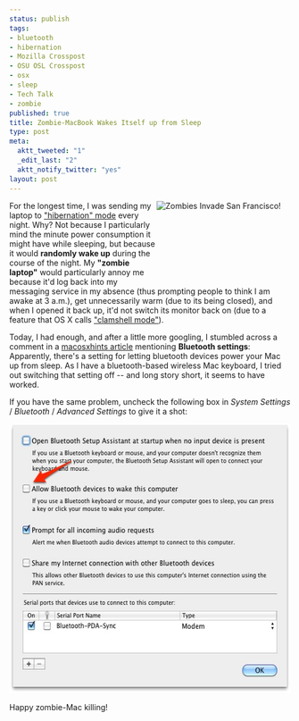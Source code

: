 ```yaml
--- 
status: publish
tags: 
- bluetooth
- hibernation
- Mozilla Crosspost
- OSU OSL Crosspost
- osx
- sleep
- Tech Talk
- zombie
published: true
title: Zombie-MacBook Wakes Itself up from Sleep
type: post
meta: 
  aktt_tweeted: "1"
  _edit_last: "2"
  aktt_notify_twitter: "yes"
layout: post
---
```

<a href="http://www.flickr.com/photos/27403767@N00/219581402"><img src="http://farm1.static.flickr.com/62/219581402_4cd89ec4cc_m.jpg" alt="Zombies Invade San Francisco!" title="Zombies Invade San Francisco!" height="150" width="240" class="alignright" align="right"/></a>For the longest time, I was sending my laptop to <a href="http://en.wikipedia.org/wiki/Hibernate_%28OS_feature%29">"hibernation" mode</a> every night. Why? Not because I particularly mind the minute power consumption it might have while sleeping, but because it would <strong>randomly wake up</strong> during the course of the night. My <strong>"zombie laptop"</strong> would particularly annoy me because it'd log back into my messaging service in my absence (thus prompting people to think I am awake at 3 a.m.), get unnecessarily warm (due to its being closed), and when I opened it back up, it'd not switch its monitor back on (due to a feature that OS&nbsp;X calls <a href="http://www.macosxhints.com/article.php?story=20060607121656766">"clamshell mode"</a>).

Today, I had enough, and after a little more googling, I stumbled across a comment in a <a href="http://www.macosxhints.com/article.php?story=20070729205103490">macosxhints article</a> mentioning <strong>Bluetooth settings</strong>: Apparently, there's a setting for letting bluetooth devices power your Mac up from sleep. As I have a bluetooth-based wireless Mac keyboard, I tried out switching that setting off -- and long story short, it seems to have worked.

If you have the same problem, uncheck the following box in <em>System Settings</em> / <em>Bluetooth</em> / <em>Advanced Settings</em> to give it a shot:

<img src="/media/wp/2009/11/bluetooth-wake.jpg" alt="Bluetooth Wake" title="Bluetooth Wake" class="alignnone size-full wp-image-2497" height="482" width="566"/>

Happy zombie-Mac killing!
